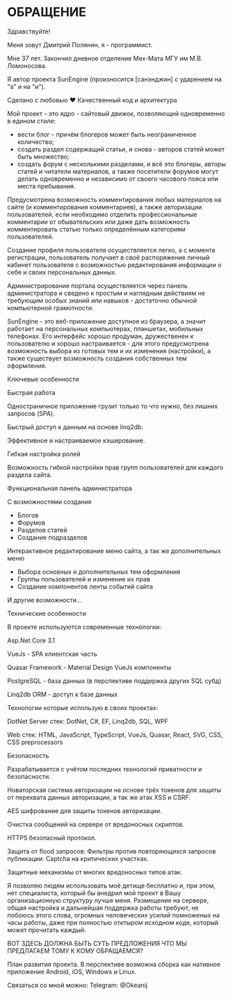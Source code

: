 # ОБРАЩЕНИЕ


Здравствуйте!

Меня зовут Дмитрий Полянин, я - программист.

Мне 37 лет. Закончил дневное отделение Мех-Мата МГУ им М.В. Ломоносова.


Я автор проекта SunEngine (произносится [санэнджин] с ударением на "а" и на "и").

Сделано с любовью ❤ Качественный код и архитектура


Мой проект - это ядро - сайтовый движок, позволяющий одновременно в едином стиле:
- вести блог - причём блогеров может быть неограниченное количество;
- создать раздел содержащий статьи, и снова - авторов статей может быть множество;
- создать форум с несколькими разделами,
и всё это блогеры, авторы статей и читатели материалов, а также посетители форумов могут делать одновременно и независимо от своего часового пояса или места пребывания.

Предусмотрена возможность комментирования любых материалов на сайте (и комментирования комментариев), а также авторизации пользователей, если необходимо отделить профессиональные комментарии от обывательских или даже дать возможность комментировать статью только определённым категориям пользователей.

Создание профиля пользователя осуществляется легко, а с момента регистрации, пользователь получает в своё распоряжение личный кабинет пользователя с возможностью редактирования информации о себе и своих персональных данных.

Администрирование портала осуществляется через панель администратора и сведено к простым и наглядным действиям не требующим особых знаний или навыков - достаточно обычной компьютерной грамотности.



SunEngine - это веб-приложение доступное из браузера, а значит работает на персональных компьютерах, планшетах, мобильных телефонах. Его интерфейс хорошо продуман, дружественен к пользователю и хорошо настраивается - для этого предусмотрена возможность выбора из готовых тем и их изменения (настройки), а также существует возможность создания собственных тем оформления.





    
    
Ключевые особенности


Быстрая работа

Одностраничное приложение грузит только то что нужно, без лишних запросов (SPA).

Быстрый доступ к данным на основе linq2db.

Эффективное и настраиваемое кэширование.



Гибкая настройка ролей

Возможность гибкой настройки прав групп пользователей для каждого раздела сайта.



Функциональная панель администратора

С возможностями создания
- Блогов
- Форумов
- Разделов статей
- Создание подразделов

Интерактивное редактирование меню сайта, а так же дополнительных меню
- Выбора основных и дополнительных тем оформления
- Группы пользователей и изменение их прав
- Создание компонентов ленты событий сайта

И другие возможности...



Технические особенности

В проекте используются современные технологии:

Asp.Net Core 3.1

VueJs - SPA клиентская часть

Quasar Framework - Material Design VueJs компоненты

PostgreSQL - база данных (в перспективе поддержка других SQL субд)

Linq2db ORM - доступ к базе данных


    
Технологии которые использую в своих проектах:

DotNet Server стек: DotNet, C#, EF, Linq2db, SQL, WPF

Web стек: HTML, JavaScript, TypeScript, VueJs, Quasar, React, SVG, CSS, CSS preprocessors




Безопасность

Разрабатывается с учётом последних технологий приватности и безопасности.

Новаторская система авторизации на основе трёх токенов для защиты от перехвата данных авторизации, а так же атак XSS и CSRF.

AES шифрование для защиты токенов авторизации.

Очистка сообщений на сервере от вредоносных скриптов.

HTTPS безопасный протокол.

Защита от flood запросов: Фильтры против повторяющихся запросов публикации. Captcha на критических участках.

Защитные механизмы от многих вредоносных типов атак.




Я позволяю людям использовать моё детище бесплатно и, при этом, нет специалиста, который бы внедрил мой проект в Вашу организационную структуру лучше меня. Размещение на сервере, общая настройка и дальнейшая поддержка работы требуют, не побоюсь этого слова, огромных человеческих усилий помноженых на часы работы, даже при полностью отктыром исходном коде, который может прочитать каждый.


ВОТ ЗДЕСЬ ДОЛЖНА БЫТЬ СУТЬ ПРЕДЛОЖЕНИЯ
ЧТО МЫ ПРЕДЛАГАЕМ ТОМУ К КОМУ ОБРАЩАЕМСЯ?


План развития проекта. В перспективе возможна сборка как нативное приложение Android, iOS, Windows и Linux. 


Связаться со мной можно: Telegram: @Okeanij
